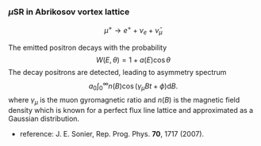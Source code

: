 ### $\mu$SR in Abrikosov vortex lattice


$$
\mu^+ \rightarrow e^+ + \nu_e + \bar{\nu}_\mu
$$

The emitted positron decays with the probability
$$
W(E,\theta)=1+a(E)\cos\theta
$$
The decay positrons are detected, leading to asymmetry spectrum
$$
a_0\int_0^\infty n(B)\cos(\gamma_\mu Bt+\phi)\text{d}B.
$$
where $\gamma_\mu$ is the muon gyromagnetic ratio and $n(B)$ is the magnetic field density which is known for a perfect flux line lattice and approximated as a Gaussian distribution. 



+ reference: J. E. Sonier, Rep. Prog. Phys. **70**, 1717 (2007).


